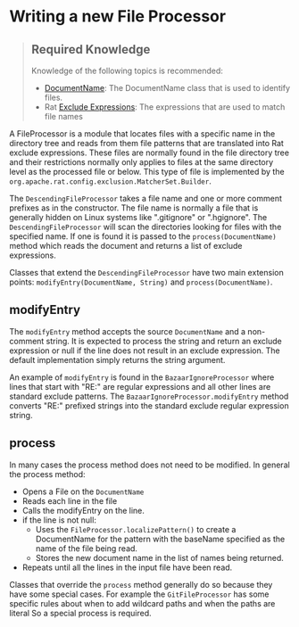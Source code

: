 <!---
 Licensed to the Apache Software Foundation (ASF) under one or more
 contributor license agreements.  See the NOTICE file distributed with
 this work for additional information regarding copyright ownership.
 The ASF licenses this file to You under the Apache License, Version 2.0
 (the "License"); you may not use this file except in compliance with
 the License.  You may obtain a copy of the License at

      http://www.apache.org/licenses/LICENSE-2.0

 Unless required by applicable law or agreed to in writing, software
 distributed under the License is distributed on an "AS IS" BASIS,
 WITHOUT WARRANTIES OR CONDITIONS OF ANY KIND, either express or implied.
 See the License for the specific language governing permissions and
 limitations under the License.
-->
# Writing a new File Processor

> ## Required Knowledge
> Knowledge of the following topics is recommended:
>  * [DocumentName](document_name.html): The DocumentName class that is used to identify files.
>  * Rat [Exclude Expressions](../exclusion_expression.html): The expressions that are used to match file names


A FileProcessor is a module that locates files with a specific name in the directory tree and reads from them file patterns that are translated into Rat exclude expressions. These files are normally found in the file directory tree and their restrictions normally only applies to files at the same directory level as the processed file or below.  This type of file is implemented by the `org.apache.rat.config.exclusion.MatcherSet.Builder`.

The `DescendingFileProcessor` takes a file name and one or more comment prefixes as in the constructor.  The file name is normally a file that is generally hidden on Linux systems like ".gitignore" or ".hgignore".  The `DescendingFileProcessor` will scan the directories looking for files with the specified name.  If one is found it is passed to the `process(DocumentName)` method which reads the document and returns a list of exclude expressions.

Classes that extend the `DescendingFileProcessor` have two main extension points: `modifyEntry(DocumentName, String)` and `process(DocumentName)`. 

## modifyEntry

The `modifyEntry` method accepts the source `DocumentName` and a non-comment string.  It is expected to process the string and return an exclude expression or null if the line does not result in an exclude expression.  The default implementation simply returns the string argument.

An example of `modifyEntry` is found in the `BazaarIgnoreProcessor` where lines that start with "RE:" are regular expressions and all other lines are standard exclude patterns.  The `BazaarIgnoreProcessor.modifyEntry` method converts "RE:" prefixed strings into the standard exclude regular expression string.

## process

In many cases the process method does not need to be modified.  In general the process method:
 * Opens a File on the `DocumentName`
 * Reads each line in the file
 * Calls the modifyEntry on the line.
 * if the line is not null:
   * Uses the `FileProcessor.localizePattern()` to create a DocumentName for the pattern with the baseName specified as the name of the file being read.
   * Stores the new document name in the list of names being returned.
 * Repeats until all the lines in the input file have been read.
 
Classes that override the `process` method generally do so because they have some special cases.  For example the `GitFileProcessor` has some specific rules about when to add wildcard paths and when the paths are literal  So a special process is required.
